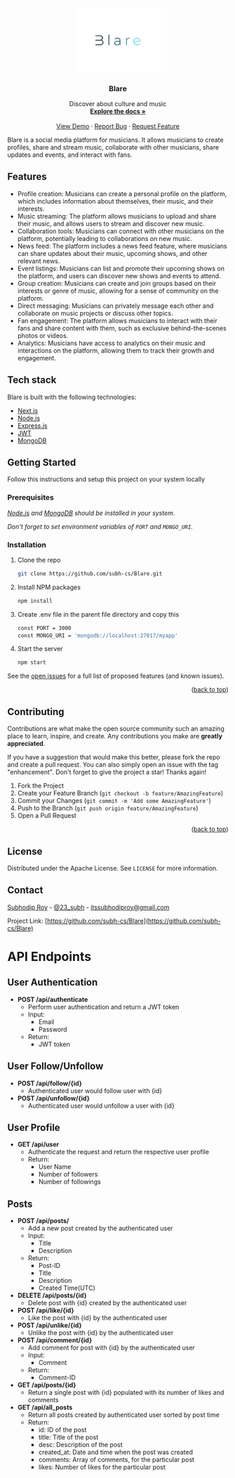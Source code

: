 <!-- PROJECT LOGO -->
<br />
<div align="center">
  <a href="https://github.com//subh-cs/Blare">
    <img src="/assets/BlareLogo.png" alt="Logo" width="200">
  </a>

<h3 align="center">Blare</h3>

  <p align="center">
    Discover about culture and music
    <br />
    <a href="https://github.com/subh-cs/Blare"><strong>Explore the docs »</strong></a>
    <br />
    <br />
    <a href="https://subh-ace-it.herokuapp.com">View Demo</a>
    ·
    <a href="https://github.com/subh-cs/Blare/issues">Report Bug</a>
    ·
    <a href="https://github.com/subh-cs/Blare/issues">Request Feature</a>
  </p>
</div>

Blare is a social media platform for musicians. It allows musicians to create profiles, share and stream music, collaborate with other musicians, share updates and events, and interact with fans.

## Features

- Profile creation: Musicians can create a personal profile on the platform, which includes information about themselves, their music, and their interests.
- Music streaming: The platform allows musicians to upload and share their music, and allows users to stream and discover new music.
- Collaboration tools: Musicians can connect with other musicians on the platform, potentially leading to collaborations on new music.
- News feed: The platform includes a news feed feature, where musicians can share updates about their music, upcoming shows, and other relevant news.
- Event listings: Musicians can list and promote their upcoming shows on the platform, and users can discover new shows and events to attend.
- Group creation: Musicians can create and join groups based on their interests or genre of music, allowing for a sense of community on the platform.
- Direct messaging: Musicians can privately message each other and collaborate on music projects or discuss other topics.
- Fan engagement: The platform allows musicians to interact with their fans and share content with them, such as exclusive behind-the-scenes photos or videos.
- Analytics: Musicians have access to analytics on their music and interactions on the platform, allowing them to track their growth and engagement.

## Tech stack

Blare is built with the following technologies:

- [Next.js](https://nextjs.org/)
- [Node.js](https://nodejs.org/)
- [Express.js](https://expressjs.com/)
- [JWT](https://jwt.io/)
- [MongoDB](https://www.mongodb.com/)


<!-- GETTING STARTED -->
## Getting Started

Follow this instructions and setup this project on your system locally

### Prerequisites
_[Node.js](https://nodejs.org/) and [MongoDB](https://www.mongodb.com/) should be installed in your system._

_Don't forget to set environment variables of `PORT` and `MONGO_URI`._
   
### Installation

1. Clone the repo
   ```sh
   git clone https://github.com/subh-cs/Blare.git
   ```
2. Install NPM packages
   ```sh
   npm install
   ```
3. Create .env file in the parent file directory and copy this
   ```sh
   const PORT = 3000
   const MONGO_URI = 'mongodb://localhost:27017/myapp'
   ```
5. Start the server
   ```sh
   npm start
   ```

See the [open issues](https://github.com/subh-cs/Blare/issues) for a full list of proposed features (and known issues).

<p align="right">(<a href="#readme-top">back to top</a>)</p>



<!-- CONTRIBUTING -->
## Contributing

Contributions are what make the open source community such an amazing place to learn, inspire, and create. Any contributions you make are **greatly appreciated**.

If you have a suggestion that would make this better, please fork the repo and create a pull request. You can also simply open an issue with the tag "enhancement".
Don't forget to give the project a star! Thanks again!

1. Fork the Project
2. Create your Feature Branch (`git checkout -b feature/AmazingFeature`)
3. Commit your Changes (`git commit -m 'Add some AmazingFeature'`)
4. Push to the Branch (`git push origin feature/AmazingFeature`)
5. Open a Pull Request

<p align="right">(<a href="#readme-top">back to top</a>)</p>



<!-- LICENSE -->
## License

Distributed under the Apache License. See `LICENSE` for more information.


<!-- CONTACT -->
## Contact

[Subhodip Roy](https://linkedin.com/in/subh-cs) - [@23_subh](https://twitter.com/subh-cs) - itssubhodiproy@gmail.com

Project Link: [https://github.com/subh-cs/Blare](https://github.com/subh-cs/Blare)

# API Endpoints

## User Authentication

- **POST /api/authenticate**
    - Perform user authentication and return a JWT token
    - Input: 
        - Email
        - Password
    - Return:
        - JWT token

## User Follow/Unfollow
- **POST /api/follow/{id}**
    - Authenticated user would follow user with {id}
- **POST /api/unfollow/{id}**
    - Authenticated user would unfollow a user with {id}

## User Profile
- **GET /api/user**
    - Authenticate the request and return the respective user profile
    - Return: 
        - User Name
        - Number of followers 
        - Number of followings

## Posts
- **POST /api/posts/**
    - Add a new post created by the authenticated user
    - Input:
        - Title
        - Description
    - Return:
        - Post-ID
        - Title
        - Description
        - Created Time(UTC)
- **DELETE /api/posts/{id}**
    - Delete post with {id} created by the authenticated user
- **POST /api/like/{id}**
    - Like the post with {id} by the authenticated user
- **POST /api/unlike/{id}**
    - Unlike the post with {id} by the authenticated user
- **POST /api/comment/{id}**
    - Add comment for post with {id} by the authenticated user
    - Input:
        - Comment
    - Return:
        - Comment-ID
- **GET /api/posts/{id}**
    - Return a single post with {id} populated with its number of likes and comments
- **GET /api/all_posts**
    - Return all posts created by authenticated user sorted by post time
    - Return:
        - id: ID of the post
        - title: Title of the post
        - desc: Description of the post
        - created_at: Date and time when the post was created
        - comments: Array of comments, for the particular post
        - likes: Number of likes for the particular post


